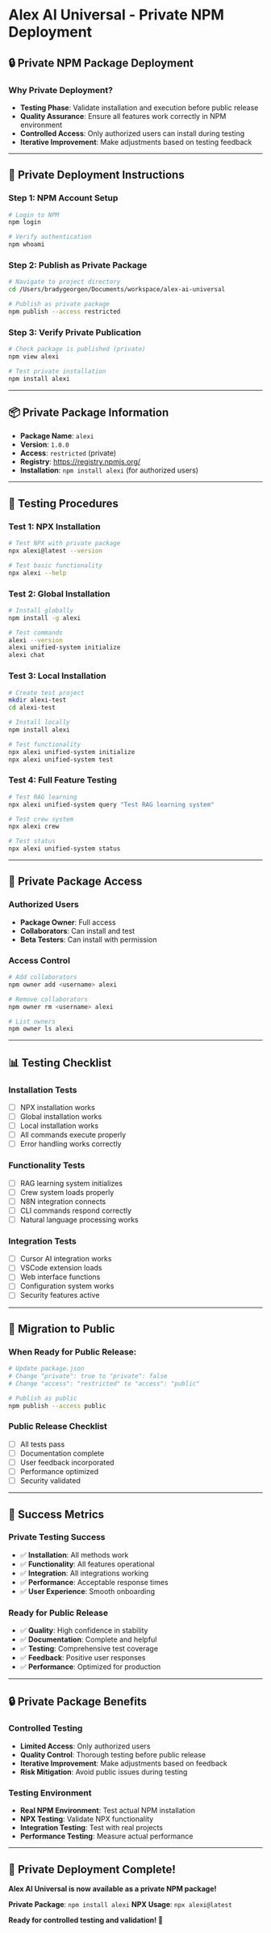# Alex AI Universal - Private NPM Deployment

## 🔒 Private NPM Package Deployment

### **Why Private Deployment?**
- **Testing Phase**: Validate installation and execution before public release
- **Quality Assurance**: Ensure all features work correctly in NPM environment
- **Controlled Access**: Only authorized users can install during testing
- **Iterative Improvement**: Make adjustments based on testing feedback

---

## 🚀 Private Deployment Instructions

### **Step 1: NPM Account Setup**
```bash
# Login to NPM
npm login

# Verify authentication
npm whoami
```

### **Step 2: Publish as Private Package**
```bash
# Navigate to project directory
cd /Users/bradygeorgen/Documents/workspace/alex-ai-universal

# Publish as private package
npm publish --access restricted
```

### **Step 3: Verify Private Publication**
```bash
# Check package is published (private)
npm view alexi

# Test private installation
npm install alexi
```

---

## 📦 Private Package Information

- **Package Name**: `alexi`
- **Version**: `1.0.0`
- **Access**: `restricted` (private)
- **Registry**: https://registry.npmjs.org/
- **Installation**: `npm install alexi` (for authorized users)

---

## 🧪 Testing Procedures

### **Test 1: NPX Installation**
```bash
# Test NPX with private package
npx alexi@latest --version

# Test basic functionality
npx alexi --help
```

### **Test 2: Global Installation**
```bash
# Install globally
npm install -g alexi

# Test commands
alexi --version
alexi unified-system initialize
alexi chat
```

### **Test 3: Local Installation**
```bash
# Create test project
mkdir alexi-test
cd alexi-test

# Install locally
npm install alexi

# Test functionality
npx alexi unified-system initialize
npx alexi unified-system test
```

### **Test 4: Full Feature Testing**
```bash
# Test RAG learning
npx alexi unified-system query "Test RAG learning system"

# Test crew system
npx alexi crew

# Test status
npx alexi unified-system status
```

---

## 🔧 Private Package Access

### **Authorized Users**
- **Package Owner**: Full access
- **Collaborators**: Can install and test
- **Beta Testers**: Can install with permission

### **Access Control**
```bash
# Add collaborators
npm owner add <username> alexi

# Remove collaborators
npm owner rm <username> alexi

# List owners
npm owner ls alexi
```

---

## 📊 Testing Checklist

### **Installation Tests**
- [ ] NPX installation works
- [ ] Global installation works
- [ ] Local installation works
- [ ] All commands execute properly
- [ ] Error handling works correctly

### **Functionality Tests**
- [ ] RAG learning system initializes
- [ ] Crew system loads properly
- [ ] N8N integration connects
- [ ] CLI commands respond correctly
- [ ] Natural language processing works

### **Integration Tests**
- [ ] Cursor AI integration works
- [ ] VSCode extension loads
- [ ] Web interface functions
- [ ] Configuration system works
- [ ] Security features active

---

## 🚀 Migration to Public

### **When Ready for Public Release:**
```bash
# Update package.json
# Change "private": true to "private": false
# Change "access": "restricted" to "access": "public"

# Publish as public
npm publish --access public
```

### **Public Release Checklist**
- [ ] All tests pass
- [ ] Documentation complete
- [ ] User feedback incorporated
- [ ] Performance optimized
- [ ] Security validated

---

## 🎯 Success Metrics

### **Private Testing Success**
- ✅ **Installation**: All methods work
- ✅ **Functionality**: All features operational
- ✅ **Integration**: All integrations working
- ✅ **Performance**: Acceptable response times
- ✅ **User Experience**: Smooth onboarding

### **Ready for Public Release**
- ✅ **Quality**: High confidence in stability
- ✅ **Documentation**: Complete and helpful
- ✅ **Testing**: Comprehensive test coverage
- ✅ **Feedback**: Positive user responses
- ✅ **Performance**: Optimized for production

---

## 🔒 Private Package Benefits

### **Controlled Testing**
- **Limited Access**: Only authorized users
- **Quality Control**: Thorough testing before public release
- **Iterative Improvement**: Make adjustments based on feedback
- **Risk Mitigation**: Avoid public issues during testing

### **Testing Environment**
- **Real NPM Environment**: Test actual NPM installation
- **NPX Testing**: Validate NPX functionality
- **Integration Testing**: Test with real projects
- **Performance Testing**: Measure actual performance

---

## 🎉 Private Deployment Complete!

**Alex AI Universal is now available as a private NPM package!**

**Private Package**: `npm install alexi`
**NPX Usage**: `npx alexi@latest`

**Ready for controlled testing and validation! 🖖**





